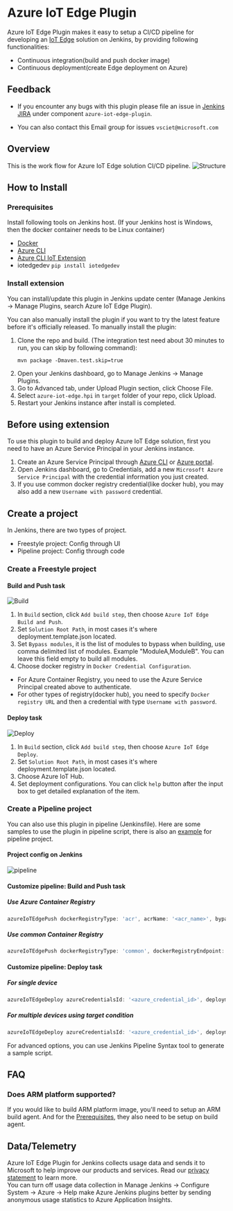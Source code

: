 # Azure IoT Edge Plugin

Azure IoT Edge Plugin makes it easy to setup a CI/CD pipeline for developing an [IoT Edge](https://docs.microsoft.com/azure/iot-edge/how-iot-edge-works) solution on Jenkins, by providing following functionalities:
* Continuous integration(build and push docker image)
* Continuous deployment(create Edge deployment on Azure)

## Feedback
* If you encounter any bugs with this plugin please file an issue in [Jenkins JIRA](https://issues.jenkins-ci.org) under component `azure-iot-edge-plugin`.

* You can also contact this Email group for issues `vsciet@microsoft.com`

## Overview
This is the work flow for Azure IoT Edge solution CI/CD pipeline.
![Structure](doc/structure.png)

## How to Install

### Prerequisites
Install following tools on Jenkins host. (If your Jenkins host is Windows, then the docker container needs to be Linux container)
  * [Docker](https://docs.docker.com/install/)
  * [Azure CLI](https://docs.microsoft.com/en-US/cli/azure/install-azure-cli)
  * [Azure CLI IoT Extension](https://github.com/Azure/azure-iot-cli-extension#quick-guide)
  * iotedgedev `pip install iotedgedev`

### Install extension
You can install/update this plugin in Jenkins update center (Manage Jenkins -> Manage Plugins, search Azure IoT Edge Plugin).

You can also manually install the plugin if you want to try the latest feature before it's officially released.
To manually install the plugin:

1. Clone the repo and build. (The integration test need about 30 minutes to run, you can skip by following command):
   ```
   mvn package -Dmaven.test.skip=true
   ```
2. Open your Jenkins dashboard, go to Manage Jenkins -> Manage Plugins.
3. Go to Advanced tab, under Upload Plugin section, click Choose File.
4. Select `azure-iot-edge.hpi` in `target` folder of your repo, click Upload.
5. Restart your Jenkins instance after install is completed.

## Before using extension

To use this plugin to build and deploy Azure IoT Edge solution, first you need to have an Azure Service Principal in your Jenkins instance.

1. Create an Azure Service Principal through [Azure CLI](https://docs.microsoft.com/en-us/cli/azure/create-an-azure-service-principal-azure-cli?toc=%2fazure%2fazure-resource-manager%2ftoc.json) or [Azure portal](https://docs.microsoft.com/en-us/azure/azure-resource-manager/resource-group-create-service-principal-portal).
2. Open Jenkins dashboard, go to Credentials, add a new `Microsoft Azure Service Principal` with the credential information you just created.
3. If you use common docker registry credential(like docker hub), you may also add a new `Username with password` credential.

## Create a project

In Jenkins, there are two types of project.
* Freestyle project: Config through UI
* Pipeline project: Config through code

### Create a Freestyle project
#### Build and Push task

![Build](doc/build.png)

1. In `Build` section, click `Add build step`, then choose `Azure IoT Edge Build and Push`. 
2. Set `Solution Root Path`, in most cases it's where deployment.template.json located.
3. Set `Bypass modules`, it is the list of modules to bypass when building, use comma delimited list of modules. Example "ModuleA,ModuleB". You can leave this field empty to build all modules.
4. Choose docker registry in `Docker Credential Configuration`.
  * For Azure Container Registry, you need to use the Azure Service Principal created above to authenticate.
  * For other types of registry(docker hub), you need to specify `Docker registry URL` and then a credential with type `Username with password`.

#### Deploy task

![Deploy](doc/deploy.png)

1. In `Build` section, click `Add build step`, then choose `Azure IoT Edge Deploy`. 
2. Set `Solution Root Path`, in most cases it's where deployment.template.json located.
3. Choose Azure IoT Hub.
4. Set deployment configurations. You can click `help` button after the input box to get detailed explanation of the item.

### Create a Pipeline project

You can also use this plugin in pipeline (Jenkinsfile). Here are some samples to use the plugin in pipeline script, there is also an [example](https://github.com/VSChina/iot-edge-sample-solution/tree/master-pipeline) for pipeline project.

#### Project config on Jenkins
![pipeline](doc/pipeline.png)

#### Customize pipeline: Build and Push task

##### Use Azure Container Registry
```groovy
azureIoTEdgePush dockerRegistryType: 'acr', acrName: '<acr_name>', bypassModules: '', azureCredentialsId: '<azure_credential_id>', resourceGroup: '<resource_group_name>', rootPath: '<solution_root_path>'
```

##### Use common Container Registry
```groovy
azureIoTEdgePush dockerRegistryType: 'common', dockerRegistryEndpoint: [credentialsId: '<credential_id>', url: '<url>'], bypassModules: '', resourceGroup: '<resource_group_name>', rootPath: '<solution_root_path>'
```

#### Customize pipeline: Deploy task 
##### For single device
```groovy
azureIoTEdgeDeploy azureCredentialsId: '<azure_credential_id>', deploymentId: '<deployment_id>', deploymentType: 'single', deviceId: '<device_id>', iothubName: '<iothub_name>', priority: '<priority>', resourceGroup: '<resource_group_name>', rootPath: '<solution_root_path>', targetCondition: ''
```

##### For multiple devices using target condition
```groovy
azureIoTEdgeDeploy azureCredentialsId: '<azure_credential_id>', deploymentId: '<deployment_id>', deploymentType: 'multiple', targetCondition: '<target_condition>', iothubName: '<iothub_name>', priority: '<priority>', resourceGroup: '<resource_group_name>', rootPath: '<solution_root_path>', targetCondition: ''
```

For advanced options, you can use Jenkins Pipeline Syntax tool to generate a sample script.

## FAQ
### Does ARM platform supported?
If you would like to build ARM platform image, you'll need to setup an ARM build agent. And for the [Prerequisites](#Prerequisites), they also need to be setup on build agent.

## Data/Telemetry
Azure IoT Edge Plugin for Jenkins collects usage data and sends it to Microsoft to help improve our products and services. Read our [privacy statement](http://go.microsoft.com/fwlink/?LinkId=521839) to learn more.  
You can turn off usage data collection in Manage Jenkins -> Configure System -> Azure -> Help make Azure Jenkins plugins better by sending anonymous usage statistics to Azure Application Insights.